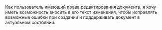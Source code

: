 Как пользователь имеющий права редактирования документа, 
я хочу иметь возможность вносить в его текст изменения,
чтобы исправлять возможные ошибки при создании и поддерживать документ в актуальном состоянии.
